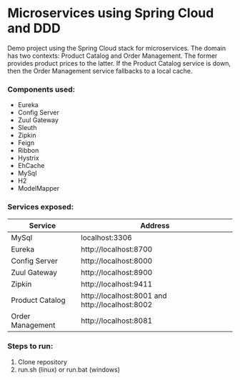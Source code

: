 # Microservices using Spring Cloud and DDD
Demo project using the Spring Cloud stack for microservices.
The domain has two contexts: Product Catalog and Order Management.
The former provides product prices to the latter. 
If the Product Catalog service is down, then the Order Management service fallbacks to a local cache.
### Components used:
* Eureka
* Config Server
* Zuul Gateway
* Sleuth
* Zipkin
* Feign
* Ribbon
* Hystrix
* EhCache
* MySql
* H2
* ModelMapper

### Services exposed:

| Service          | Address                                         |
|------------------|-------------------------------------------------|
| MySql            | localhost:3306                                  |
| Eureka           | http://localhost:8700                           |
| Config Server    | http://localhost:8000                           |
| Zuul Gateway     | http://localhost:8900                           |
| Zipkin           | http://localhost:9411                           |
| Product Catalog  | http://localhost:8001 and http://localhost:8002 |
| Order Management | http://localhost:8081                           |

### Steps to run:

1) Clone repository
2) run.sh (linux) or run.bat (windows)
